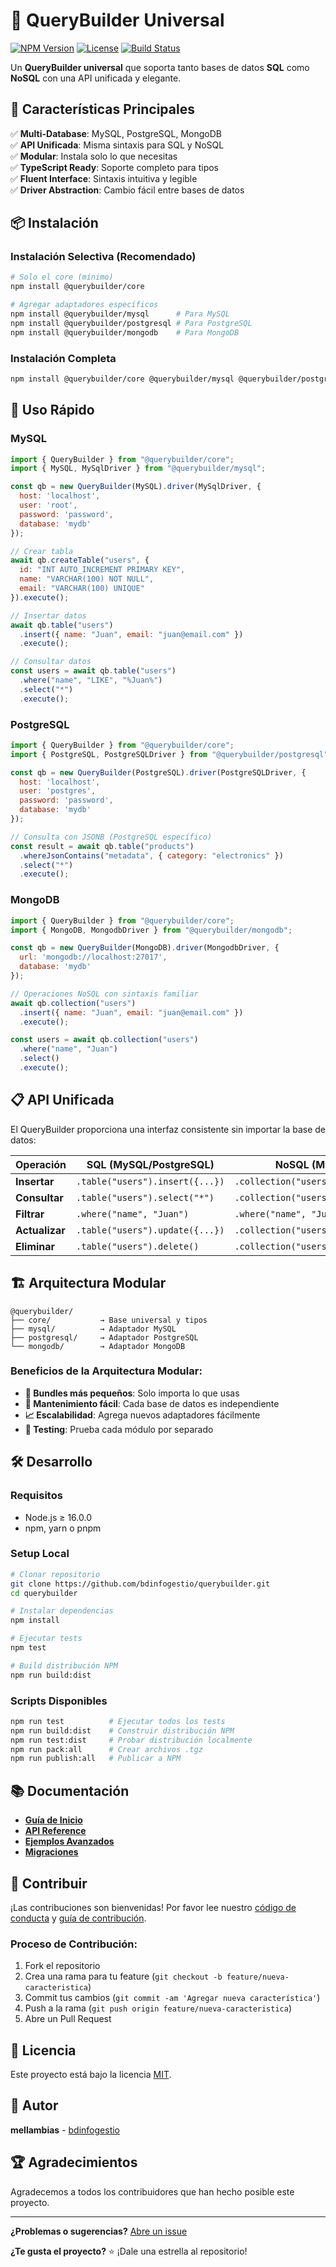 # 🚀 QueryBuilder Universal

[![NPM Version](https://img.shields.io/npm/v/@querybuilder/core?style=flat-square)](https://www.npmjs.com/package/@querybuilder/core)
[![License](https://img.shields.io/github/license/bdinfogestio/querybuilder?style=flat-square)](https://github.com/bdinfogestio/querybuilder/blob/main/LICENSE)
[![Build Status](https://img.shields.io/github/workflow/status/bdinfogestio/querybuilder/CI?style=flat-square)](https://github.com/bdinfogestio/querybuilder/actions)

Un **QueryBuilder universal** que soporta tanto bases de datos **SQL** como **NoSQL** con una API unificada y elegante.

## 🎯 **Características Principales**

✅ **Multi-Database**: MySQL, PostgreSQL, MongoDB  
✅ **API Unificada**: Misma sintaxis para SQL y NoSQL  
✅ **Modular**: Instala solo lo que necesitas  
✅ **TypeScript Ready**: Soporte completo para tipos  
✅ **Fluent Interface**: Sintaxis intuitiva y legible  
✅ **Driver Abstraction**: Cambio fácil entre bases de datos  

## 📦 **Instalación**

### Instalación Selectiva (Recomendado)
```bash
# Solo el core (mínimo)
npm install @querybuilder/core

# Agregar adaptadores específicos
npm install @querybuilder/mysql      # Para MySQL
npm install @querybuilder/postgresql # Para PostgreSQL  
npm install @querybuilder/mongodb    # Para MongoDB
```

### Instalación Completa
```bash
npm install @querybuilder/core @querybuilder/mysql @querybuilder/postgresql @querybuilder/mongodb
```

## 🚀 **Uso Rápido**

### MySQL
```javascript
import { QueryBuilder } from "@querybuilder/core";
import { MySQL, MySqlDriver } from "@querybuilder/mysql";

const qb = new QueryBuilder(MySQL).driver(MySqlDriver, {
  host: 'localhost',
  user: 'root',
  password: 'password',
  database: 'mydb'
});

// Crear tabla
await qb.createTable("users", {
  id: "INT AUTO_INCREMENT PRIMARY KEY",
  name: "VARCHAR(100) NOT NULL",
  email: "VARCHAR(100) UNIQUE"
}).execute();

// Insertar datos
await qb.table("users")
  .insert({ name: "Juan", email: "juan@email.com" })
  .execute();

// Consultar datos
const users = await qb.table("users")
  .where("name", "LIKE", "%Juan%")
  .select("*")
  .execute();
```

### PostgreSQL
```javascript
import { QueryBuilder } from "@querybuilder/core";
import { PostgreSQL, PostgreSQLDriver } from "@querybuilder/postgresql";

const qb = new QueryBuilder(PostgreSQL).driver(PostgreSQLDriver, {
  host: 'localhost',
  user: 'postgres',
  password: 'password',
  database: 'mydb'
});

// Consulta con JSONB (PostgreSQL específico)
const result = await qb.table("products")
  .whereJsonContains("metadata", { category: "electronics" })
  .select("*")
  .execute();
```

### MongoDB
```javascript
import { QueryBuilder } from "@querybuilder/core";
import { MongoDB, MongodbDriver } from "@querybuilder/mongodb";

const qb = new QueryBuilder(MongoDB).driver(MongodbDriver, {
  url: 'mongodb://localhost:27017',
  database: 'mydb'
});

// Operaciones NoSQL con sintaxis familiar
await qb.collection("users")
  .insert({ name: "Juan", email: "juan@email.com" })
  .execute();

const users = await qb.collection("users")
  .where("name", "Juan")
  .select()
  .execute();
```

## 📋 **API Unificada**

El QueryBuilder proporciona una interfaz consistente sin importar la base de datos:

| Operación | SQL (MySQL/PostgreSQL) | NoSQL (MongoDB) |
|-----------|----------------------|----------------|
| **Insertar** | `.table("users").insert({...})` | `.collection("users").insert({...})` |
| **Consultar** | `.table("users").select("*")` | `.collection("users").select()` |
| **Filtrar** | `.where("name", "Juan")` | `.where("name", "Juan")` |
| **Actualizar** | `.table("users").update({...})` | `.collection("users").update({...})` |
| **Eliminar** | `.table("users").delete()` | `.collection("users").delete()` |

## 🏗️ **Arquitectura Modular**

```
@querybuilder/
├── core/           → Base universal y tipos
├── mysql/          → Adaptador MySQL
├── postgresql/     → Adaptador PostgreSQL  
└── mongodb/        → Adaptador MongoDB
```

### Beneficios de la Arquitectura Modular:
- **🚀 Bundles más pequeños**: Solo importa lo que usas
- **🔧 Mantenimiento fácil**: Cada base de datos es independiente
- **📈 Escalabilidad**: Agrega nuevos adaptadores fácilmente
- **🧪 Testing**: Prueba cada módulo por separado

## 🛠️ **Desarrollo**

### Requisitos
- Node.js ≥ 16.0.0
- npm, yarn o pnpm

### Setup Local
```bash
# Clonar repositorio
git clone https://github.com/bdinfogestio/querybuilder.git
cd querybuilder

# Instalar dependencias
npm install

# Ejecutar tests
npm test

# Build distribución NPM
npm run build:dist
```

### Scripts Disponibles
```bash
npm run test          # Ejecutar todos los tests
npm run build:dist    # Construir distribución NPM
npm run test:dist     # Probar distribución localmente
npm run pack:all      # Crear archivos .tgz
npm run publish:all   # Publicar a NPM
```

## 📚 **Documentación**

- [**Guía de Inicio**](./docs/getting-started.md)
- [**API Reference**](./docs/api-reference.md)
- [**Ejemplos Avanzados**](./examples/)
- [**Migraciones**](./docs/migrations.md)

## 🤝 **Contribuir**

¡Las contribuciones son bienvenidas! Por favor lee nuestro [código de conducta](./CODE_OF_CONDUCT.md) y [guía de contribución](./CONTRIBUTING.md).

### Proceso de Contribución:
1. Fork el repositorio
2. Crea una rama para tu feature (`git checkout -b feature/nueva-caracteristica`)
3. Commit tus cambios (`git commit -am 'Agregar nueva característica'`)
4. Push a la rama (`git push origin feature/nueva-caracteristica`)
5. Abre un Pull Request

## 📄 **Licencia**

Este proyecto está bajo la licencia [MIT](./LICENSE).

## 👤 **Autor**

**mellambias** - [bdinfogestio](https://github.com/bdinfogestio)

## 🏆 **Agradecimientos**

Agradecemos a todos los contribuidores que han hecho posible este proyecto.

---

**¿Problemas o sugerencias?** [Abre un issue](https://github.com/bdinfogestio/querybuilder/issues) 

**¿Te gusta el proyecto?** ⭐ ¡Dale una estrella al repositorio!
